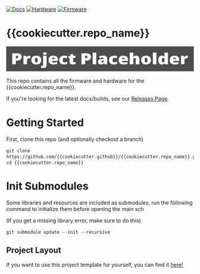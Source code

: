 [![Docs](https://github.com/{{cookiecutter.github}}/{{cookiecutter.repo_name}}/actions/workflows/docs_workflow.yml/badge.svg)](https://github.com/{{cookiecutter.github}}/{{cookiecutter.repo_name}}/actions/workflows/docs_workflow.yml)
[![Hardware](https://github.com/{{cookiecutter.github}}/{{cookiecutter.repo_name}}/actions/workflows/hardware_workflow.yml/badge.svg)](https://github.com/{{cookiecutter.github}}/{{cookiecutter.repo_name}}/actions/workflows/hardware_workflow.yml)
[![Firmware](https://github.com/{{cookiecutter.github}}/{{cookiecutter.repo_name}}/actions/workflows/firmware_workflow.yml/badge.svg)](https://github.com/{{cookiecutter.github}}/{{cookiecutter.repo_name}}/actions/workflows/firmware_workflow.yml)


# {{cookiecutter.repo_name}}

![Banner](Static/Banner.png)

This repo contains all the firmware and hardware for the {{cookiecutter.repo_name}}.

If you're looking for the latest docs/builds, see our [Releases Page](https://github.com/{{cookiecutter.github}}/{{cookiecutter.repo_name}}/releases).

# Getting Started

First, clone this repo (and optionally checkout a branch)

```shell
git clone https://github.com/{{cookiecutter.github}}/{{cookiecutter.repo_name}}.git
cd {{cookiecutter.repo_name}}
```

# Init Submodules

Some libraries and resources are included as submodules, run the following
command to initialize them before opening the main sch

(If you get a missing library error, make sure to do this)

```shell
git submodule update --init --recursive
```


## Project Layout

If you want to use this project template for yourself, you can find it [here!](https://github.com/KenwoodFox/Project-Template)
